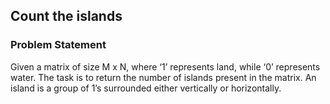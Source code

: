 ## Count the islands

### Problem Statement

Given a matrix of size M x N, where ‘1’ represents land, while ‘0’ represents water. The task is to return the number of islands present in the matrix. An island is a group of 1’s surrounded either vertically or horizontally.
